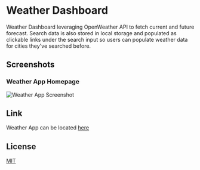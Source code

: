 # Weather Dashboard
Weather Dashboard leveraging OpenWeather API to fetch current and future forecast. Search data is also stored in local storage and populated as clickable links under the search input so users can populate weather data for cities they've searched before. 

## Screenshots

### Weather App Homepage
![Weather App Screenshot](./assets/img/Screenshot%202024-04-11%20at%206.04.35 PM.png) 



## Link 

Weather App can be located [here](https://mmhilbert.github.io/weather-dashboard/)


## License

[MIT](https://choosealicense.com/licenses/mit/)
